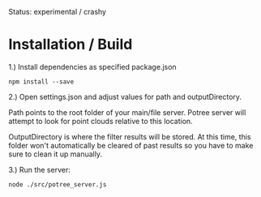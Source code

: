 
Status: experimental / crashy


# Installation / Build


1.) Install dependencies as specified package.json

    npm install --save

2.) Open settings.json and adjust values for path and outputDirectory.

Path points to the root folder of your main/file server. Potree server will attempt to look for point clouds relative to this location. 

OutputDirectory is where the filter results will be stored. At this time, this folder won't automatically be cleared of past results so you have to make sure to clean it up manually.


3.) Run the server:



	node ./src/potree_server.js
	

